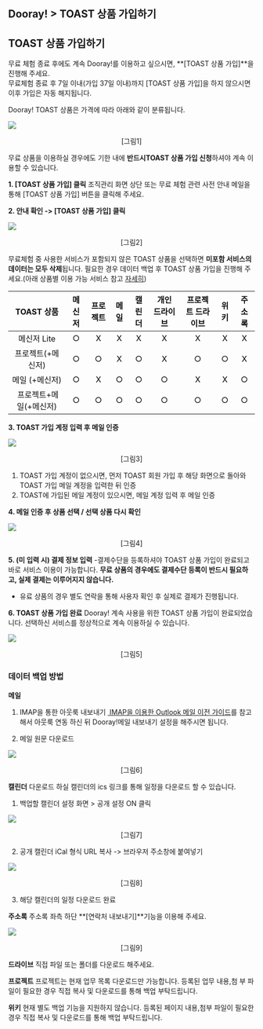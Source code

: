 
## Dooray! > TOAST 상품 가입하기

## TOAST 상품 가입하기
무료 체험 종료 후에도 계속 Dooray!를 이용하고 싶으시면, **[TOAST 상품 가입]**을 진행해 주세요.  
무료체험 종료 후 7일 이내(가입 37일 이내)까지 [TOAST 상품 가입]을 하지 않으시면 이후 가입은 자동 해지됩니다.   

Dooray! TOAST 상품은 가격에 따라 아래와 같이 분류됩니다. 

![](http://static.toastoven.net/prod_dooray_project/common/common14.png)
<center>[그림1]</center>

무료 상품을 이용하실 경우에도 기한 내에 **반드시TOAST 상품 가입 신청**하셔야 계속 이용할 수 있습니다.

**1.	[TOAST 상품 가입] 클릭**
조직관리 화면 상단 또는 무료 체험 관련 사전 안내 메일을 통해 [TOAST 상품 가입] 버튼을 클릭해 주세요.

**2.	안내 확인 -> [TOAST 상품 가입] 클릭**

![](http://static.toastoven.net/prod_dooray_project/common/common10.png)
<center>[그림2]</center>

무료체험 중 사용한 서비스가 포함되지 않은 TOAST 상품을 선택하면 **미포함 서비스의 데이터는 모두 삭제**됩니다. 
필요한 경우 데이터 백업 후 TOAST 상품 가입을 진행해 주세요.(아래 상품별 이용 가능 서비스 참고 [자세히](https://dooray.com/home/pricing/#messenger))

| <span style="color:black"><span style="color:#0c0c0c"><span style="color:#0c0c0c">TOAST 상품</span></span></span> | <span style="color:#0c0c0c">메신저</span> | <span style="color:#0c0c0c">프로젝트</span> | <span style="color:#0c0c0c">메일</span> | <span style="color:#0c0c0c">캘린더</span> | <span style="color:#0c0c0c">개인 드라이브</span> | <span style="color:#0c0c0c">프로젝트 드라이브</span> | <span style="color:#0c0c0c">위키</span> | <span style="color:#0c0c0c">주소록</span> |
| :------: | :---: | :---: | :---: | :---: | :-----: | :-------: | :---: | :---: |
| <span style="color:#0c0c0c">메신저 Lite</span> | <span style="color:black">○</span><span style="color:#0c0c0c"></span> | <span style="color:black">X</span><span style="color:#0c0c0c"></span> | <span style="color:black">X</span><span style="color:#0c0c0c"></span> | <span style="color:black">X</span><span style="color:#0c0c0c"></span> | <span style="color:black">X</span><span style="color:#0c0c0c"></span> | <span style="color:black">X</span><span style="color:#0c0c0c"></span> | <span style="color:black">X</span><span style="color:#0c0c0c"></span> | <span style="color:black">X</span><span style="color:#0c0c0c"></span> |
| <span style="color:black"><span style="color:#0c0c0c"><span style="color:#0c0c0c">프로젝트</span><span lang="EN-US"><span style="color:#0c0c0c">(+</span></span><span style="color:#0c0c0c">메신저</span><span lang="EN-US"><span style="color:#0c0c0c">)</span></span></span></span> | <span style="color:black">○</span><span style="color:#0c0c0c"></span> | <span style="color:black">○</span><span style="color:#0c0c0c"></span> | <span style="color:black">X</span><span style="color:#0c0c0c"></span> | <span style="color:black">○</span><span style="color:#0c0c0c"></span> | <span style="color:black">X</span><span style="color:#0c0c0c"></span> | <span style="color:black">○</span><span style="color:#0c0c0c"></span> | <span style="color:black">○</span><span style="color:#0c0c0c"></span> | <span style="color:black">X</span><span style="color:#0c0c0c"></span> |
| <span style="color:black"><span style="color:#0c0c0c"><span style="color:#0c0c0c">메일</span><span lang="EN-US"><span style="color:#0c0c0c">&nbsp;(+</span></span><span style="color:#0c0c0c">메신저</span><span lang="EN-US"><span style="color:#0c0c0c">)</span></span></span></span> | <span style="color:black">○</span><span style="color:#0c0c0c"></span> | <span style="color:black">X</span><span style="color:#0c0c0c"></span> | <span style="color:black">○</span><span style="color:#0c0c0c"></span> | <span style="color:black">○</span><span style="color:#0c0c0c"></span> | <span style="color:black">○</span><span style="color:#0c0c0c"></span> | <span style="color:black">X</span><span style="color:#0c0c0c"></span> | <span style="color:black">X</span><span style="color:#0c0c0c"></span> | <span style="color:black">○</span><span style="color:#0c0c0c"></span> |
| <span style="color:#0c0c0c"> </span><span style="color:black"><span style="color:#0c0c0c"><span style="color:#0c0c0c">프로젝트</span><span lang="EN-US"><span style="color:#0c0c0c">+</span></span><span style="color:#0c0c0c">메일</span><span lang="EN-US"><span style="color:#0c0c0c">(+</span></span><span style="color:#0c0c0c">메신저</span><span lang="EN-US"><span style="color:#0c0c0c">)</span></span></span></span> | <span style="color:black">○</span><span style="color:#0c0c0c"></span> | <span style="color:black">○</span><span style="color:#0c0c0c"></span> | <span style="color:black">○</span><span style="color:#0c0c0c"></span> | <span style="color:black">○</span><span style="color:#0c0c0c"></span> | <span style="color:black">○</span><span style="color:#0c0c0c"></span> | <span style="color:black">○</span><span style="color:#0c0c0c"></span> | <span style="color:black">○</span><span style="color:#0c0c0c"></span> | <span style="color:black">○</span><span style="color:#0c0c0c"></span> |


**3.	TOAST 가입 계정 입력 후 메일 인증**

![](http://static.toastoven.net/prod_dooray_project/common/common11.png)
<center>[그림3]</center>

   1) TOAST 가입 계정이 없으시면, 
   먼저 TOAST 회원 가입 후 해당 화면으로 돌아와 TOAST 가입 메일 계정을 입력한 뒤 인증 
   2)	TOAST에 가입된 메일 계정이 있으시면,
   메일 계정 입력 후 메일 인증

**4.	메일 인증 후 상품 선택 / 선택 상품 다시 확인**

![](http://static.toastoven.net/prod_dooray_project/common/common12.png)
<center>[그림4]</center>

**5.	(미 입력 시) 결제 정보 입력**
-결제수단을  등록하셔야 TOAST 상품 가입이 완료되고 바로 서비스 이용이 가능합니다. 
**무료 상품의 경우에도 결제수단 등록이 반드시 필요하고, 실제 결제는 이루어지지 않습니다.** 

- 유료 상품의 경우 별도 연락을 통해 사용자 확인 후 실제로 결제가 진행됩니다.

**6.	TOAST 상품 가입 완료**
Dooray! 계속 사용을 위한 TOAST 상품 가입이 완료되었습니다.
선택하신 서비스를 정상적으로 계속 이용하실 수 있습니다.

![](http://static.toastoven.net/prod_dooray_project/common/common13.png)
<center>[그림5]</center>

### 데이터 백업 방법

**메일**
1) IMAP을 통한 아웃룩 내보내기
[ IMAP을 이용한 Outlook 메일 이전 가이드](https://docs.toast.com/ko/Dooray/Mail/ko/service-guide/#imap-outlook )를 참고해서 아웃룩 연동 하신 뒤 Dooray!메일 내보내기 설정을 해주시면 됩니다.

2) 메일 원문 다운로드

![](http://static.toastoven.net/prod_dooray_project/common/common15.png)
<center>[그림6]</center>

**캘린더**
다운로드 하실 캘린더의 ics 링크를 통해 일정을 다운로드 할 수 있습니다.
1. 백업할 캘린더 설정 화면 > 공개 설정 ON 클릭

![](http://static.toastoven.net/prod_dooray_project/common/common16.png)
<center>[그림7]</center>

2. 공개 캘린더 iCal 형식 URL 복사 -> 브라우저 주소창에 붙여넣기

![](http://static.toastoven.net/prod_dooray_project/common/common17.png)
<center>[그림8]</center>

3. 해당 캘린더의 일정 다운로드 완료

**주소록**
주소록 좌측 하단 **[연락처 내보내기]**기능을 이용해 주세요.

![](http://static.toastoven.net/prod_dooray_project/common/common18.png)
<center>[그림9]</center>

**드라이브**
직접 파일 또는 폴더를 다운로드 해주세요.

**프로젝트**
프로젝트는 현재 업무 목록 다운로드만 가능합니다. 등록된 업무 내용,첨 부 파일이 필요한 경우 직접 복사 및 다운로드를 통해 백업 부탁드립니다.

**위키**
현재 별도 백업 기능을 지원하지 않습니다. 등록된 페이지 내용,첨부 파일이 필요한 경우 직접 복사 및 다운로드를 통해 백업 부탁드립니다.

